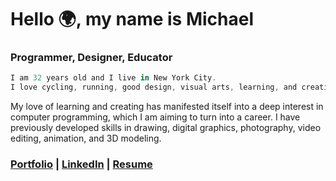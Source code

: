 # Hello 🌍, my name is Michael
### Programmer, Designer, Educator

```Javascript
I am 32 years old and I live in New York City.
I love cycling, running, good design, visual arts, learning, and creating.
```

My love of learning and creating has manifested itself into a deep interest in computer programming, which I am aiming to turn into a career. I have previously developed skills in drawing, digital graphics, photography, video editing, animation, and 3D modeling.

### [Portfolio](https://intrvertmichael.github.io) | [LinkedIn](https://www.linkedin.com/in/michaelpaguay/) | [Resume](https://resume.creddle.io/resume/ge4tz5cva4l)
